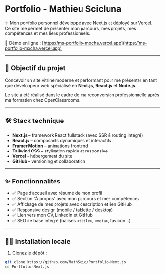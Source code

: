 # Portfolio - Mathieu Scicluna

✨ Mon portfolio personnel développé avec Next.js et déployé sur Vercel.  
Ce site me permet de présenter mon parcours, mes projets, mes compétences et mes liens professionnels.

🔗 Démo en ligne : [https://ms-portfolio-mocha.vercel.app](https://ms-portfolio-mocha.vercel.app)

---

## 🚀 Objectif du projet

Concevoir un site vitrine moderne et performant pour me présenter en tant que développeur web spécialisé en **Next.js**, **React.js** et **Node.js**.

Le site a été réalisé dans le cadre de ma reconversion professionnelle après ma formation chez OpenClassrooms.

---

## 🛠️ Stack technique

- **Next.js** – framework React fullstack (avec SSR & routing intégré)
- **React.js** – composants dynamiques et interactifs
- **Framer Motion** – animations frontend
- **Tailwind CSS** – stylisation rapide et responsive
- **Vercel** – hébergement du site
- **GitHub** – versioning et collaboration

---

## ✨ Fonctionnalités

- ✅ Page d’accueil avec résumé de mon profil
- ✅ Section “À propos” avec mon parcours et mes compétences
- ✅ Affichage de mes projets avec description et lien GitHub
- ✅ Responsive design (mobile / tablette / desktop)
- ✅ Lien vers mon CV, LinkedIn et GitHub
- ✅ SEO de base intégré (balises `<title>`, `<meta>`, favicon…)

---

## 🧑‍💻 Installation locale

1. Clonez le dépôt :

```bash
git clone https://github.com/MathScic/Portfolio-Next.js
cd Portfolio-Next.js

